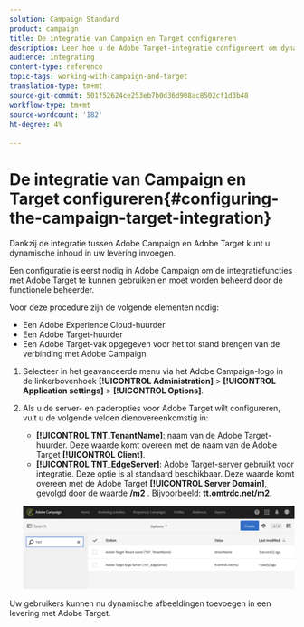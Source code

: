```yaml
---
solution: Campaign Standard
product: campaign
title: De integratie van Campaign en Target configureren
description: Leer hoe u de Adobe Target-integratie configureert om dynamische inhoud te gaan gebruiken in Adobe Campaign.
audience: integrating
content-type: reference
topic-tags: working-with-campaign-and-target
translation-type: tm+mt
source-git-commit: 501f52624ce253eb7b0d36d908ac8502cf1d3b48
workflow-type: tm+mt
source-wordcount: '182'
ht-degree: 4%

---
```



# De integratie van Campaign en Target configureren{#configuring-the-campaign-target-integration}

Dankzij de integratie tussen Adobe Campaign en Adobe Target kunt u dynamische inhoud in uw levering invoegen.

Een configuratie is eerst nodig in Adobe Campaign om de integratiefuncties met Adobe Target te kunnen gebruiken en moet worden beheerd door de functionele beheerder.

Voor deze procedure zijn de volgende elementen nodig:

* Een Adobe Experience Cloud-huurder
* Een Adobe Target-huurder
* Een Adobe Target-vak opgegeven voor het tot stand brengen van de verbinding met Adobe Campaign

1. Selecteer in het geavanceerde menu via het Adobe Campaign-logo in de linkerbovenhoek **[!UICONTROL Administration]** > **[!UICONTROL Application settings]** > **[!UICONTROL Options]**.
1. Als u de server- en paderopties voor Adobe Target wilt configureren, vult u de volgende velden dienovereenkomstig in:

   * **[!UICONTROL TNT_TenantName]**: naam van de Adobe Target-huurder. Deze waarde komt overeen met de naam van de Adobe Target **[!UICONTROL Client]**.
   * **[!UICONTROL TNT_EdgeServer]**: Adobe Target-server gebruikt voor integratie. Deze optie is al standaard beschikbaar. Deze waarde komt overeen met de Adobe Target **[!UICONTROL Server Domain]**, gevolgd door de waarde **/m2** . Bijvoorbeeld: **tt.omtrdc.net/m2**.

   ![](assets/tar_options.png)

Uw gebruikers kunnen nu dynamische afbeeldingen toevoegen in een levering met Adobe Target.
